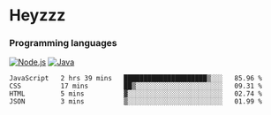 # Heyzzz  

### Programming languages  

[![Node.js](https://img.shields.io/badge/-Node.js-262626?style=for-the-badge)](https://nodejs.org)
[![Java](https://img.shields.io/badge/-Java-262626?style=for-the-badge)](https://java.com)

<!--START_SECTION:waka-->

```text
JavaScript   2 hrs 39 mins   █████████████████████▒░░░   85.96 %
CSS          17 mins         ██▒░░░░░░░░░░░░░░░░░░░░░░   09.31 %
HTML         5 mins          ▓░░░░░░░░░░░░░░░░░░░░░░░░   02.74 %
JSON         3 mins          ▒░░░░░░░░░░░░░░░░░░░░░░░░   01.99 %
```

<!--END_SECTION:waka-->

